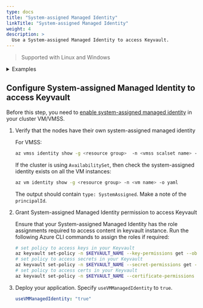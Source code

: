 ```yaml
---
type: docs
title: "System-assigned Managed Identity"
linkTitle: "System-assigned Managed Identity"
weight: 4
description: >
  Use a System-assigned Managed Identity to access Keyvault.
---
```


> Supported with Linux and Windows

<details>
<summary>Examples</summary>

- `SecretProviderClass`
```yaml
# This is a SecretProviderClass example using system-assigned identity to access Key Vault
apiVersion: secrets-store.csi.x-k8s.io/v1alpha1
kind: SecretProviderClass
metadata:
  name: azure-kvname-system-msi
spec:
  provider: azure
  parameters:
    usePodIdentity: "false"
    useVMManagedIdentity: "true"
    userAssignedIdentityID: ""      # If empty, then defaults to use the system assigned identity on the VM
    keyvaultName: "kvname"
    cloudName: ""                   # [OPTIONAL for Azure] if not provided, azure environment will default to AzurePublicCloud
    objects:  |
      array:
        - |
          objectName: secret1
          objectType: secret        # object types: secret, key or cert
          objectVersion: ""         # [OPTIONAL] object versions, default to latest if empty
        - |
          objectName: key1
          objectType: key
          objectVersion: ""
    tenantId: "tid"                 # the tenant ID of the KeyVault  
``` 

- `Pod` yaml
```yaml

# This is a sample pod definition for using SecretProviderClass and system-assigned identity to access Key Vault
kind: Pod
apiVersion: v1
metadata:
  name: nginx-secrets-store-inline-system-msi
spec:
  containers:
    - name: nginx
      image: nginx
      volumeMounts:
      - name: secrets-store01-inline
        mountPath: "/mnt/secrets-store"
        readOnly: true
  volumes:
    - name: secrets-store01-inline
      csi:
        driver: secrets-store.csi.k8s.io
        readOnly: true
        volumeAttributes:
          secretProviderClass: "azure-kvname-system-msi"
```
</details>

## Configure System-assigned Managed Identity to access Keyvault

Before this step, you need to [enable system-assigned managed identity](https://docs.microsoft.com/en-us/azure/active-directory/managed-identities-azure-resources/qs-configure-cli-windows-vm#enable-system-assigned-managed-identity-on-an-existing-azure-vm) in your cluster VM/VMSS.

1. Verify that the nodes have their own system-assigned managed identity

    For VMSS:
    ```bash
    az vmss identity show -g <resource group>  -n <vmss scalset name> -o yaml
    ```

    If the cluster is using `AvailabilitySet`, then check the system-assigned identity exists on all the VM instances:
    ```bash
    az vm identity show -g <resource group> -n <vm name> -o yaml
    ```
    The output should contain `type: SystemAssigned`. Make a note of the `principalId`.

2. Grant System-assigned Managed Identity permission to access Keyvault

   Ensure that your System-assigned Managed Identity has the role assignments required to access content in keyvault instance. Run the following Azure CLI commands to assign the roles if required:

   ```bash
   # set policy to access keys in your Keyvault
   az keyvault set-policy -n $KEYVAULT_NAME --key-permissions get --object-id <SYSTEM-ASSIGNED MANAGED IDENTITY PRINCIPALID>
   # set policy to access secrets in your Keyvault
   az keyvault set-policy -n $KEYVAULT_NAME --secret-permissions get --object-id <SYSTEM-ASSIGNED MANAGED IDENTITY PRINCIPALID>
   # set policy to access certs in your Keyvault
   az keyvault set-policy -n $KEYVAULT_NAME --certificate-permissions get --object-id <SYSTEM-ASSIGNED MANAGED IDENTITY PRINCIPALID>
   ```

3. Deploy your application. Specify `useVMManagedIdentity` to `true`.

    ```yaml
    useVMManagedIdentity: "true"
    ```
